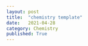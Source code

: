 ```yaml
---
layout: post
title:  "chemistry template"
date:   2021-04-28
category: Chemistry
published: True
---
```

